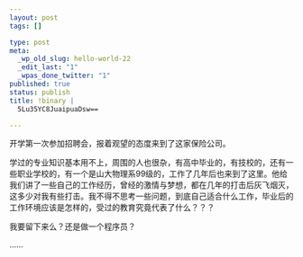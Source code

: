 ```yaml
--- 
layout: post
tags: []

type: post
meta: 
  _wp_old_slug: hello-world-22
  _edit_last: "1"
  _wpas_done_twitter: "1"
published: true
status: publish
title: !binary |
  5Lu35YC8JuaipuaDsw==

---
```

开学第一次参加招聘会，报着观望的态度来到了这家保险公司。

学过的专业知识基本用不上，周围的人也很杂，有高中毕业的，有技校的，还有一些职业学校的，有一个是山大物理系99级的，工作了几年后也来到了这里。他给我们讲了一些自己的工作经历，曾经的激情与梦想，都在几年的打击后灰飞烟灭，这多少对我有些打击。我不得不思考一些问题，到底自己适合什么工作，毕业后的工作环境应该是怎样的，受过的教育究竟代表了什么？？？

我要留下来么？还是做一个程序员？

……
